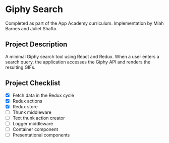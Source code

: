 # Giphy Search
Completed as part of the App Academy curriculum. Implementation by Miah Barnes and Juliet Shafto.

## Project Description
A minimal Giphy search tool using React and Redux. When a user enters a search query, the application accesses the Giphy API and renders the resulting GIFs.

## Project Checklist
- [x] Fetch data in the Redux cycle
- [x] Redux actions
- [x] Redux store
- [ ] Thunk middleware
- [ ] Text thunk action creator
- [ ] Logger middleware
- [ ] Container component
- [ ] Presentational components
